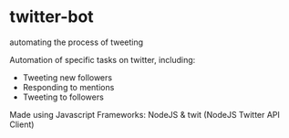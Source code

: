 # twitter-bot
automating the process of tweeting

Automation of specific tasks on twitter, including:
  - Tweeting new followers
  - Responding to mentions
  - Tweeting to followers
  
 Made using Javascript
 Frameworks: NodeJS & twit (NodeJS Twitter API Client)
